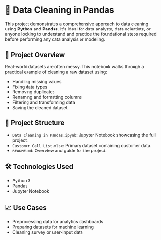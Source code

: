 # 🧹 Data Cleaning in Pandas

This project demonstrates a comprehensive approach to data cleaning using **Python** and **Pandas**. It's ideal for data analysts, data scientists, or anyone looking to understand and practice the foundational steps required before performing any data analysis or modeling.

## 📌 Project Overview

Real-world datasets are often messy. This notebook walks through a practical example of cleaning a raw dataset using:
- Handling missing values
- Fixing data types
- Removing duplicates
- Renaming and formatting columns
- Filtering and transforming data
- Saving the cleaned dataset


## 📁 Project Structure

- `Data Cleaning in Pandas.ipynb`: Jupyter Notebook showcasing the full project.
- `Customer Call List.xlsx`: Primary dataset containing customer data.
- `README.md`: Overview and guide for the project.


## 🛠 Technologies Used

- Python 3
- Pandas
- Jupyter Notebook


## 📈 Use Cases

- Preprocessing data for analytics dashboards
- Preparing datasets for machine learning
- Cleaning survey or user-input data
